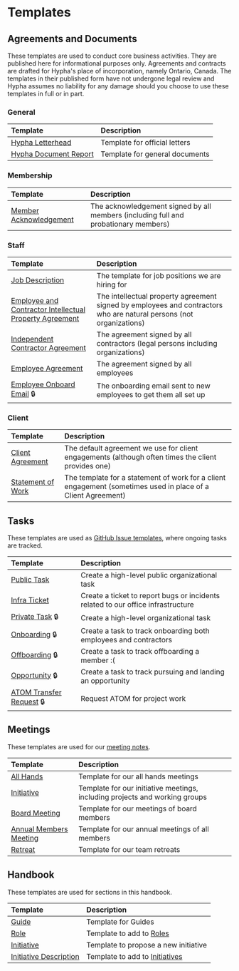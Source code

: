 # Templates

## Agreements and Documents

These templates are used to conduct core business activities. They are published here for informational purposes only. Agreements and contracts are drafted for Hypha's place of incorporation, namely Ontario, Canada. The templates in their published form have not undergone legal review and Hypha assumes no liability for any damage should you choose to use these templates in full or in part.

### General

| Template | Description |
|:---------|:------------|
| [Hypha Letterhead](https://link.hypha.coop/t-letterhead) | Template for official letters |
| [Hypha Document Report](https://link.hypha.coop/t-document-report) | Template for general documents |


### Membership

| Template | Description |
|:---------|:------------|
| [Member Acknowledgement](https://link.hypha.coop/t-member-acknowledgement) | The acknowledgement signed by all members (including full and probationary members) |

### Staff

| Template | Description |
|:---------|:------------|
| [Job Description](https://link.hypha.coop/t-job-description) | The template for job positions we are hiring for |
| [Employee and Contractor Intellectual Property Agreement](https://link.hypha.coop/t-ip-agreement) | The intellectual property agreement signed by employees and contractors who are natural persons (not organizations) |
| [Independent Contractor Agreement](https://link.hypha.coop/t-contractor-agreement) | The agreement signed by all contractors (legal persons including organizations) |
| [Employee Agreement](https://link.hypha.coop/t-employee-agreement) | The agreement signed by all employees |
| [Employee Onboard Email](https://github.com/hyphacoop/organizing-private/blob/main/documents/operations/employee-onboard-email.md) 🔒 | The onboarding email sent to new employees to get them all set up |

### Client

| Template | Description |
|:---------|:------------|
| [Client Agreement](https://link.hypha.coop/t-client-agreement) | The default agreement we use for client engagements (although often times the client provides one) |
| [Statement of Work](https://link.hypha.coop/t-statement-of-work) | The template for a statement of work for a client engagement (sometimes used in place of a Client Agreement) |

## Tasks

These templates are used as [GitHub Issue templates](https://docs.github.com/en/communities/using-templates-to-encourage-useful-issues-and-pull-requests/configuring-issue-templates-for-your-repository), where ongoing tasks are tracked.

| Template | Description |
|:---------|:------------|
| [Public Task](https://github.com/hyphacoop/organizing/blob/main/.github/ISSUE_TEMPLATE/public_task_template.md) | Create a high-level public organizational task |
| [Infra Ticket](https://github.com/hyphacoop/organizing/blob/main/.github/ISSUE_TEMPLATE/infra_ticket_template.md) | Create a ticket to report bugs or incidents related to our office infrastructure |
| [Private Task](https://github.com/hyphacoop/organizing-private/blob/main/.github/ISSUE_TEMPLATE/private_task_template.md) 🔒 | Create a high-level organizational task  |
| [Onboarding](https://github.com/hyphacoop/organizing-private/blob/main/.github/ISSUE_TEMPLATE/onboarding_template.md) 🔒 | Create a task to track onboarding both employees and contractors |
| [Offboarding](https://github.com/hyphacoop/organizing-private/blob/main/.github/ISSUE_TEMPLATE/offboarding_template.md) 🔒 | Create a task to track offboarding a member :( |
| [Opportunity](https://github.com/hyphacoop/organizing-private/blob/main/.github/ISSUE_TEMPLATE/opportunity_template.md) 🔒 | Create a task to track pursuing and landing an opportunity |
| [ATOM Transfer Request](https://github.com/hyphacoop/organizing-private/blob/main/.github/ISSUE_TEMPLATE/token_request_template.md) 🔒 | Request ATOM for project work  |

## Meetings

These templates are used for our [meeting notes](https://meetings.hypha.coop).

| Template | Description |
|:---------|:------------|
| [All Hands](https://raw.githubusercontent.com/hyphacoop/organizing/master/templates/allhands.md) | Template for our all hands meetings |
| [Initiative](https://raw.githubusercontent.com/hyphacoop/organizing/master/templates/initiative.md) | Template for our initiative meetings, including projects and working groups |
| [Board Meeting](https://raw.githubusercontent.com/hyphacoop/organizing/main/templates/board.md) | Template for our meetings of board members |
| [Annual Members Meeting](https://raw.githubusercontent.com/hyphacoop/organizing/main/templates/members.md) | Template for our annual meetings of all members |
| [Retreat](https://raw.githubusercontent.com/hyphacoop/organizing/main/templates/retreat.md) | Template for our team retreats |

## Handbook 

These templates are used for sections in this handbook.

| Template | Description |
|:---------|:------------|
| [Guide](https://raw.githubusercontent.com/hyphacoop/handbook/master/templates/guide.md) | Template for Guides |
| [Role](https://raw.githubusercontent.com/hyphacoop/handbook/master/templates/role.md) | Template to add to [Roles](../How-we-work/roles.md) |
| [Initiative](https://raw.githubusercontent.com/hyphacoop/handbook/master/templates/initiative.md) | Template to propose a new initiative |
| [Initiative Description](https://raw.githubusercontent.com/hyphacoop/handbook/master/templates/initiative-description.md) | Template to add to [Initiatives](../How-we-work/initiatives.md) |
